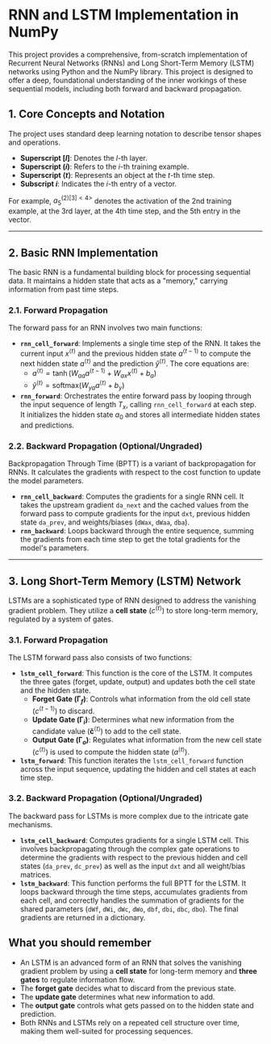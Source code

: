# RNN and LSTM Implementation in NumPy

This project provides a comprehensive, from-scratch implementation of Recurrent Neural Networks (RNNs) and Long Short-Term Memory (LSTM) networks using Python and the NumPy library. This project is designed to offer a deep, foundational understanding of the inner workings of these sequential models, including both forward and backward propagation.

## 1. Core Concepts and Notation

The project uses standard deep learning notation to describe tensor shapes and operations.

* **Superscript $[l]$**: Denotes the $l$-th layer.
* **Superscript $(i)$**: Refers to the $i$-th training example.
* **Superscript $\langle t \rangle$**: Represents an object at the $t$-th time step.
* **Subscript $i$**: Indicates the $i$-th entry of a vector.

For example, $a^{(2)[3]<4>}_5$ denotes the activation of the 2nd training example, at the 3rd layer, at the 4th time step, and the 5th entry in the vector.

---

## 2. Basic RNN Implementation

The basic RNN is a fundamental building block for processing sequential data. It maintains a hidden state that acts as a "memory," carrying information from past time steps.

### 2.1. Forward Propagation

The forward pass for an RNN involves two main functions:

* **`rnn_cell_forward`**: Implements a single time step of the RNN. It takes the current input $x^{\langle t \rangle}$ and the previous hidden state $a^{\langle t-1 \rangle}$ to compute the next hidden state $a^{\langle t \rangle}$ and the prediction $\hat{y}^{\langle t \rangle}$. The core equations are:
    * $a^{\langle t \rangle} = \tanh(W_{aa} a^{\langle t-1 \rangle} + W_{ax} x^{\langle t \rangle} + b_a)$
    * $\hat{y}^{\langle t \rangle} = \text{softmax}(W_{ya} a^{\langle t \rangle} + b_y)$
* **`rnn_forward`**: Orchestrates the entire forward pass by looping through the input sequence of length $T_x$, calling `rnn_cell_forward` at each step. It initializes the hidden state $a_0$ and stores all intermediate hidden states and predictions.

### 2.2. Backward Propagation (Optional/Ungraded)

Backpropagation Through Time (BPTT) is a variant of backpropagation for RNNs. It calculates the gradients with respect to the cost function to update the model parameters.

* **`rnn_cell_backward`**: Computes the gradients for a single RNN cell. It takes the upstream gradient `da_next` and the cached values from the forward pass to compute gradients for the input `dxt`, previous hidden state `da_prev`, and weights/biases (`dWax`, `dWaa`, `dba`).
* **`rnn_backward`**: Loops backward through the entire sequence, summing the gradients from each time step to get the total gradients for the model's parameters.

---

## 3. Long Short-Term Memory (LSTM) Network

LSTMs are a sophisticated type of RNN designed to address the vanishing gradient problem. They utilize a **cell state** ($c^{\langle t \rangle}$) to store long-term memory, regulated by a system of gates. 

### 3.1. Forward Propagation

The LSTM forward pass also consists of two functions:

* **`lstm_cell_forward`**: This function is the core of the LSTM. It computes the three gates (forget, update, output) and updates both the cell state and the hidden state.
    * **Forget Gate ($\mathbf{\Gamma}_{f}$)**: Controls what information from the old cell state ($c^{\langle t-1 \rangle}$) to discard.
    * **Update Gate ($\mathbf{\Gamma}_{i}$)**: Determines what new information from the candidate value ($\mathbf{\tilde{c}}^{\langle t \rangle}$) to add to the cell state.
    * **Output Gate ($\mathbf{\Gamma}_{o}$)**: Regulates what information from the new cell state ($c^{\langle t \rangle}$) is used to compute the hidden state ($a^{\langle t \rangle}$).
* **`lstm_forward`**: This function iterates the `lstm_cell_forward` function across the input sequence, updating the hidden and cell states at each time step.

### 3.2. Backward Propagation (Optional/Ungraded)

The backward pass for LSTMs is more complex due to the intricate gate mechanisms.

* **`lstm_cell_backward`**: Computes gradients for a single LSTM cell. This involves backpropagating through the complex gate operations to determine the gradients with respect to the previous hidden and cell states (`da_prev`, `dc_prev`) as well as the input `dxt` and all weight/bias matrices.
* **`lstm_backward`**: This function performs the full BPTT for the LSTM. It loops backward through the time steps, accumulates gradients from each cell, and correctly handles the summation of gradients for the shared parameters (`dWf`, `dWi`, `dWc`, `dWo`, `dbf`, `dbi`, `dbc`, `dbo`). The final gradients are returned in a dictionary.

## What you should remember

* An LSTM is an advanced form of an RNN that solves the vanishing gradient problem by using a **cell state** for long-term memory and **three gates** to regulate information flow.
* The **forget gate** decides what to discard from the previous state.
* The **update gate** determines what new information to add.
* The **output gate** controls what gets passed on to the hidden state and prediction.
* Both RNNs and LSTMs rely on a repeated cell structure over time, making them well-suited for processing sequences.